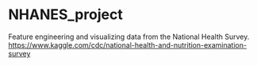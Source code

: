 # NHANES_project

Feature engineering and visualizing data from the National Health Survey.
https://www.kaggle.com/cdc/national-health-and-nutrition-examination-survey
